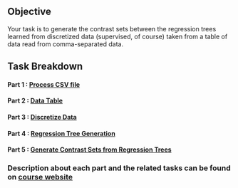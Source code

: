 ## Objective
Your task is to generate the contrast sets between the regression trees learned from discretized data (supervised, of course) taken from a table of data read from comma-separated data.


## Task Breakdown

#### Part 1 : [Process CSV file ](../master/part1) 
#### Part 2 : [Data Table](../master/part2)
#### Part 3 : [Discretize Data](../master/part3)
#### Part 4 : [Regression Tree Generation](../master/part4)
#### Part 5 : [Generate Contrast Sets from Regression Trees ](../master/part5)

### Description about each part and the related tasks can be found on [course website](https://txt.github.io/fss17/homeworks)
